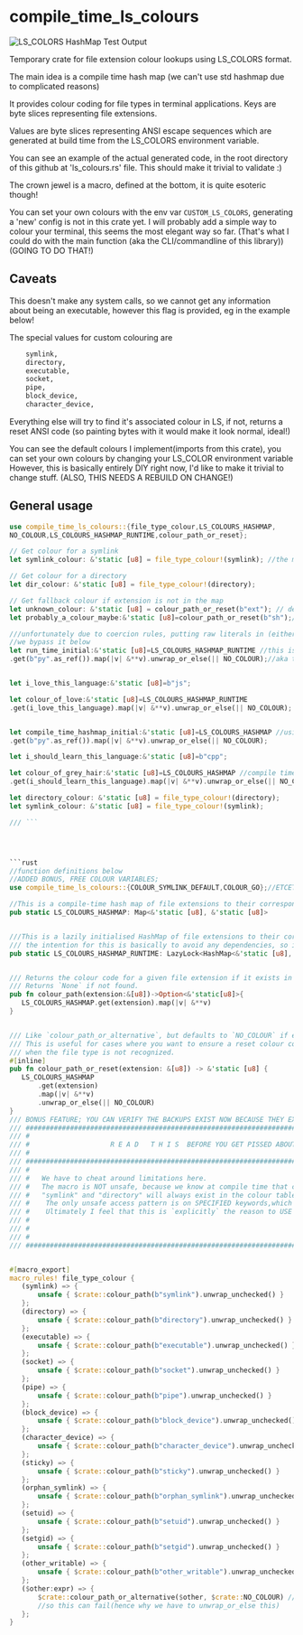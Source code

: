 # compile_time_ls_colours

![LS_COLORS HashMap Test Output](./colour_output.png)



Temporary crate for file extension colour lookups using LS_COLORS format.

The main idea is a compile time hash map (we can't use std hashmap due to complicated reasons)

It provides colour coding for file types in terminal applications. Keys are byte slices representing file extensions.

Values are byte slices representing ANSI escape sequences which are generated at build time from the LS_COLORS environment variable.

You can see an example of the actual generated code, in the root directory of this github at 'ls_colours.rs' file.
This should make it trivial to validate :)

The crown jewel is a macro, defined at the bottom, it is quite esoteric though!

You can set your own colours with the env var `CUSTOM_LS_COLORS`, generating a 'new' config is not in this crate yet.
I will probably add a simple way to colour your terminal, this seems the most elegant way so far.
(That's what I could do with the main function (aka the CLI/commandline of this library))
(GOING TO DO THAT!)

## Caveats

This doesn't make any system calls, so we cannot get any information about being an executable,
however this flag is provided, eg in the example below!

The special values for custom colouring are

```bash
    symlink,
    directory,
    executable,
    socket,
    pipe,
    block_device,
    character_device,

```

Everything else will try to find it's associated colour in LS, if not, returns a reset ANSI code
 (so painting bytes with it would make it look normal, ideal!)

You can see the default colours I implement(imports from this crate), you can set your own colours by changing your LS_COLOR environment variable
However, this is basically entirely DIY right now, I'd like to make it trivial to change stuff. (ALSO, THIS NEEDS A REBUILD ON CHANGE!)

## General usage

 ```rust
use compile_time_ls_colours::{file_type_colour,LS_COLOURS_HASHMAP, 
NO_COLOUR,LS_COLOURS_HASHMAP_RUNTIME,colour_path_or_reset};

// Get colour for a symlink
let symlink_colour: &'static [u8] = file_type_colour!(symlink); //the macros use the compile time map 

// Get colour for a directory
let dir_colour: &'static [u8] = file_type_colour!(directory);

// Get fallback colour if extension is not in the map
let unknown_colour: &'static [u8] = colour_path_or_reset(b"ext"); // defaults to NO_COLOUR if this extension is not recognised
let probably_a_colour_maybe:&'static [u8]=colour_path_or_reset(b"sh");//look for shell file colouring or return nothing

///unfortunately due to coercion rules, putting raw literals in (either) hashmaps   is not ideal
//we bypass it below
let run_time_initial:&'static [u8]=LS_COLOURS_HASHMAP_RUNTIME //this is a LazyLock (initialised ONLY ONCE during program execution)
.get(b"py".as_ref()).map(|v| &**v).unwrap_or_else(|| NO_COLOUR);//aka the runtime map.


let i_love_this_language:&'static [u8]=b"js";

let colour_of_love:&'static [u8]=LS_COLOURS_HASHMAP_RUNTIME
.get(i_love_this_language).map(|v| &**v).unwrap_or_else(|| NO_COLOUR);


let compile_time_hashmap_initial:&'static [u8]=LS_COLOURS_HASHMAP //using compile time map
.get(b"py".as_ref()).map(|v| &**v).unwrap_or_else(|| NO_COLOUR);

let i_should_learn_this_language:&'static [u8]=b"cpp";

let colour_of_grey_hair:&'static [u8]=LS_COLOURS_HASHMAP //compile time map again etc
.get(i_should_learn_this_language).map(|v| &**v).unwrap_or_else(|| NO_COLOUR);

let directory_colour: &'static [u8] = file_type_colour!(directory);
let symlink_colour: &'static [u8] = file_type_colour!(symlink);

/// ```




```rust
//function definitions below
//ADDED BONUS, FREE COLOUR VARIABLES;
use compile_time_ls_colours::{COLOUR_SYMLINK_DEFAULT,COLOUR_GO};//ETCETCETC

//This is a compile-time hash map of file extensions to their corresponding ANSI color codes based on the LS_COLORS environment variable.
pub static LS_COLOURS_HASHMAP: Map<&'static [u8], &'static [u8]>


///This is a lazily initialised HashMap of file extensions to their corresponding ANSI colour codes.
/// the intention for this is basically to avoid any dependencies, so i can hide phf behind a feature flag.
pub static LS_COLOURS_HASHMAP_RUNTIME: LazyLock<HashMap<&'static [u8], &'static [u8], BuildHasherDefault<DefaultHasher>>>


/// Returns the colour code for a given file extension if it exists in the color map.
/// Returns `None` if not found.
pub fn colour_path(extension:&[u8])->Option<&'static[u8]>{
    LS_COLOURS_HASHMAP.get(extension).map(|v| &**v)
}


/// Like `colour_path_or_alternative`, but defaults to `NO_COLOUR` if extension is not recognized.
/// This is useful for cases where you want to ensure a reset colour code is used
/// when the file type is not recognized.
#[inline]
pub fn colour_path_or_reset(extension: &[u8]) -> &'static [u8] {
    LS_COLOURS_HASHMAP
        .get(extension)
        .map(|v| &**v)
        .unwrap_or_else(|| NO_COLOUR)
}
/// BONUS FEATURE; YOU CAN VERIFY THE BACKUPS EXIST NOW BECAUSE THEY EXIST AS IMPORTS.
/// #########################################################################################################################
/// #                                                                                                                       #
/// #                    R E A D   T H I S  BEFORE YOU GET PISSED ABOUT UNSAFE                                              #     
/// #                                                                                                                       #
/// #########################################################################################################################
/// #                                                                                                                       #
/// #   We have to cheat around limitations here.                                                                           #
/// #   The macro is NOT unsafe, because we know at compile time that certain entries like                                  #
/// #   "symlink" and "directory" will always exist in the colour table. because we auto generate them!                     #
/// #    The only unsafe access pattern is on SPECIFIED keywords,which are GUARANTEED (by my defaults)                      #
/// #    Ultimately I feel that this is `explicitly` the reason to USE unwrap_unchecked                    #
/// #                                                                                                                       #    
/// #                                                                                                                       #    
/// #                                                                                                                       #
/// #########################################################################################################################


#[macro_export]
macro_rules! file_type_colour {
    (symlink) => {
        unsafe { $crate::colour_path(b"symlink").unwrap_unchecked() }
    };
    (directory) => {
        unsafe { $crate::colour_path(b"directory").unwrap_unchecked() }
    };
    (executable) => {
        unsafe { $crate::colour_path(b"executable").unwrap_unchecked() }
    };
    (socket) => {
        unsafe { $crate::colour_path(b"socket").unwrap_unchecked() }
    };
    (pipe) => {
        unsafe { $crate::colour_path(b"pipe").unwrap_unchecked() }
    };
    (block_device) => {
        unsafe { $crate::colour_path(b"block_device").unwrap_unchecked() }
    };
    (character_device) => {
        unsafe { $crate::colour_path(b"character_device").unwrap_unchecked() }
    };
    (sticky) => {
        unsafe { $crate::colour_path(b"sticky").unwrap_unchecked() }
    };
    (orphan_symlink) => {
        unsafe { $crate::colour_path(b"orphan_symlink").unwrap_unchecked()}
    };
    (setuid) => {
        unsafe { $crate::colour_path(b"setuid").unwrap_unchecked() }
    };
    (setgid) => {
        unsafe { $crate::colour_path(b"setgid").unwrap_unchecked() }
    };
    (other_writable) => {
        unsafe { $crate::colour_path(b"other_writable").unwrap_unchecked() }
    };
    ($other:expr) => {
        $crate::colour_path_or_alternative($other, $crate::NO_COLOUR) //only one that's not guaranteed to exist.
        //so this can fail(hence why we have to unwrap_or_else this)
    };
}


```
